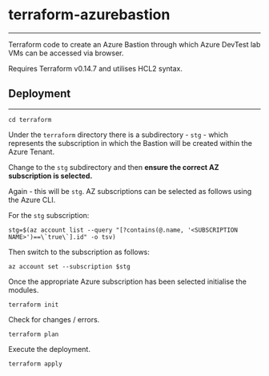 # terraform-azurebastion
-------------

Terraform code to create an Azure Bastion through which Azure DevTest lab VMs can be accessed via browser.

Requires Terraform v0.14.7 and utilises HCL2 syntax.

## Deployment
-------------

```
cd terraform
```

Under the `terraform` directory there is a subdirectory - `stg` - which represents the subscription in which the Bastion will be created within the Azure Tenant.

Change to the `stg` subdirectory and then **ensure the correct AZ subscription is selected.**

Again - this will be `stg`. AZ subscriptions can be selected as follows using the Azure CLI.

For the `stg` subscription: 

```
stg=$(az account list --query "[?contains(@.name, '<SUBSCRIPTION NAME>')==\`true\`].id" -o tsv)
```

Then switch to the subscription as follows:

`az account set --subscription $stg` 

Once the appropriate Azure subscription has been selected initialise the modules.

```
terraform init
```

Check for changes / errors.

```
terraform plan
```

Execute the deployment.

```
terraform apply
```
